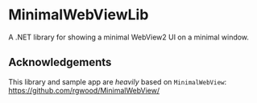 # MinimalWebViewLib

A .NET library for showing a minimal WebView2 UI on a minimal window.

## Acknowledgements

This library and sample app are *heavily* based on `MinimalWebView`: https://github.com/rgwood/MinimalWebView/


